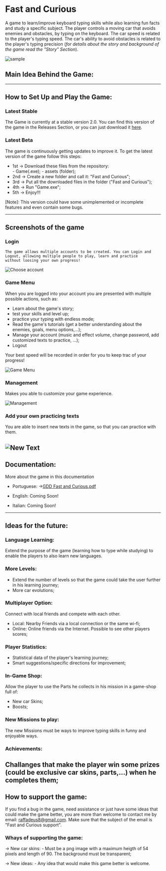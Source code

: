 # Fast and Curious
  A game to learn/improve keyboard typing skills while also learning fun facts and study a specific subject. The player controls a moving car that avoids enemies and obstacles, by typing on the keyboard. The car speed is related to the player's typing speed. The car's ability to avoid obstacles is related to the player's typing precision (*for details about the story and background of the game read the "Story" Section*).

![sample](https://user-images.githubusercontent.com/75253335/131589894-00e6f646-a507-440b-9e67-b080e4bafc23.png)


## Main Idea Behind the Game:
---------------------------------------------------------------------------------------------------------------------------------------------------

## How to Set Up and Play the Game:
### Latest Stable
The Game is currently at a stable version 2.0. You can find this version of the game in the Releases Section, or you can just download it [here](https://github.com/RaffaeleFiorillo/Fast_and_Curious/releases/download/v2.0/Fast.and.Curious.2.0.zip).

### Latest Beta
The game is continuously getting updates to improve it. To get the latest version of the game follow this steps:
 - 1st -> Download these files from the repository:  
       - Game(.exe); - assets (folder);
 - 2nd -> Create a new folder and call it: "Fast and Curious";
 - 3rd -> Put all the downloaded files in the folder ("Fast and Curious");
 - 4th -> Run "Game.exe";
 - 5th -> Enjoy!!!

[Note]: This version could have some unimplemented or incomplete features and even contain some bugs.

---------------------------------------------------------------------------------------------------------------------------------------------------


## Screenshots of the game
 ### Login
    The game allows multiple accounts to be created. You can Login and Logout, allowing multiple people to play, learn and practice
    without loosing your own progress!
    
   ![Choose account](https://user-images.githubusercontent.com/75253335/130338481-149ac771-5176-4120-8eb8-9ee1b2a3f301.png)

### Game Menu
   When you are logged into your account you are presented with multiple possible actions, such as:
   - Learn about the game's story;
   - test your skills and level up;
   - practice your typing with endless mode;
   - Read the game's tutorials (get a better understanding about the enemies, goals, menu options,...);
   - Manage your account (music and effect volume, change password, add customized texts to practice, ...);
   - Logout

  Your best speed will be recorded in order for you to keep trac of your progress!
   
 ![Game Menu](https://user-images.githubusercontent.com/75253335/130338489-28abe657-46d2-4c2e-95b6-a111db421856.png)

### Management
   Makes you able to customize your game experience.
  
   ![Management](https://user-images.githubusercontent.com/75253335/130338334-3c8079df-af4e-40a6-8168-432fb458ac47.png)

### Add your own practicing texts
  You are able to insert new texts in the game, so that you can practice with them.
  
  ![New Text](https://user-images.githubusercontent.com/75253335/130338376-0903996d-c3e0-4be0-b2a3-3455800518b2.png)
---------------------------------------------------------------------------------------------------------------------------------------------------
 

## Documentation:
More about the game in this documentation
  - Portuguese:
    ->[GDD Fast and Curious.pdf](https://github.com/RaffaeleFiorillo/Fast_and_Curious/files/6441116/GDD.Fast.and.Curious.pdf)
    
 - English:
    Coming Soon!
    
 - Italian:
    Coming Soon!
---------------------------------------------------------------------------------------------------------------------------------------------------


## Ideas for the future:
### Language Learning:
Extend the purpose of the game (learning how to type while studying) to enable the players to also learn new languages.

### More Levels:
- Extend the number of levels so that the game could take the user further in his learning journey;
- More car evolutions;

### Multiplayer Option: 
Connect with local friends and compete with each other.
- Local: Nearby Friends via a local connection or the same wi-fi;
- Online: Online friends via the Internet. Possible to see other players scores;
      
### Player Statistics:
- Statistical data of the player's learning journey;
- Smart suggestions/specific directions for improvement;

### In-Game Shop:
Allow the player to use the Parts he collects in his mission in a game-shop full of:
- New car Skins;
- Boosts;
      
### New Missions to play:
The new Missions must be ways to improve typing skills in funny and enjoyable ways.
      
### Achievements:
Challanges that make the player win some prizes (could be exclusive car skins, parts,...) when he completes them;
---------------------------------------------------------------------------------------------------------------------------------------------------

      
## How to support the game:
  If you find a bug in the game, need assistance or just have some ideas that could make the game better, you are more than welcome to contact me by email: raffadeus8@gmail.com.
  Make sure that the subject of the email is "Fast and Curious support".

### Whays of supporting the game:
  -> New car skins: 
        - Must be a png image with a maximum heigth of 54 pixels and length of 90. The background must be transparent;
        
  -> New ideas:
        - Any idea that would make this game better is welcome.
